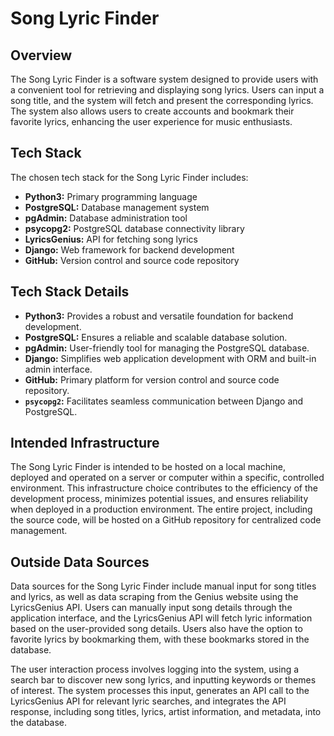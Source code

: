 # Song Lyric Finder

## Overview

The Song Lyric Finder is a software system designed to provide users with a convenient tool for retrieving and displaying song lyrics. Users can input a song title, and the system will fetch and present the corresponding lyrics. The system also allows users to create accounts and bookmark their favorite lyrics, enhancing the user experience for music enthusiasts.

## Tech Stack

The chosen tech stack for the Song Lyric Finder includes:

- **Python3:** Primary programming language
- **PostgreSQL:** Database management system
- **pgAdmin:** Database administration tool
- **psycopg2:** PostgreSQL database connectivity library
- **LyricsGenius:** API for fetching song lyrics
- **Django:** Web framework for backend development
- **GitHub:** Version control and source code repository

## Tech Stack Details

- **Python3:** Provides a robust and versatile foundation for backend development.
- **PostgreSQL:** Ensures a reliable and scalable database solution.
- **pgAdmin:** User-friendly tool for managing the PostgreSQL database.
- **Django:** Simplifies web application development with ORM and built-in admin interface.
- **GitHub:** Primary platform for version control and source code repository.
- **`psycopg2`:** Facilitates seamless communication between Django and PostgreSQL.

## Intended Infrastructure

The Song Lyric Finder is intended to be hosted on a local machine, deployed and operated on a server or computer within a specific, controlled environment. This infrastructure choice contributes to the efficiency of the development process, minimizes potential issues, and ensures reliability when deployed in a production environment. The entire project, including the source code, will be hosted on a GitHub repository for centralized code management.

## Outside Data Sources

Data sources for the Song Lyric Finder include manual input for song titles and lyrics, as well as data scraping from the Genius website using the LyricsGenius API. Users can manually input song details through the application interface, and the LyricsGenius API will fetch lyric information based on the user-provided song details. Users also have the option to favorite lyrics by bookmarking them, with these bookmarks stored in the database.

The user interaction process involves logging into the system, using a search bar to discover new song lyrics, and inputting keywords or themes of interest. The system processes this input, generates an API call to the LyricsGenius API for relevant lyric searches, and integrates the API response, including song titles, lyrics, artist information, and metadata, into the database.
